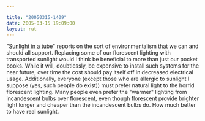 ```yaml
---

title: "20050315-1409"
date: 2005-03-15 19:09:00
layout: rut
---
```


<p> "<a href="http://www.world-science.net/othernews/050310_suntubefrm.htm">Sunlight
in a tube</a>" reports on the sort of environmentalism that we
can and should all support.  Replacing some of our florescent
lighting with transported sunlight would I think be beneficial
to more than just our pocket books.  While it will, doubtlessly,
be expensive to install such systems for the near future, over
time the cost should pay itself off in decreased electrical usage.
Additionally, everyone (except those who are allergic to sunlight
I suppose (yes, such people do exist)) must prefer natural light
to the horrid florescent lighting.  Many people even prefer the
"warmer" lighting from incandescent bulbs over florescent, even
though florescent provide brighter light longer and cheaper than the
incandescent bulbs do.  How much better to have real sunlight.</p>

